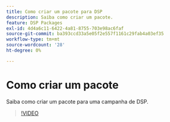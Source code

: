 ```yaml
---
title: Como criar um pacote para DSP
description: Saiba como criar um pacote.
feature: DSP Packages
exl-id: 4d4a6c11-6422-4a81-8755-703e98ac6faf
source-git-commit: ba393ccd33a5e05f2e557f1161c29fab4a03ef35
workflow-type: tm+mt
source-wordcount: '28'
ht-degree: 0%

---
```


# Como criar um pacote

Saiba como criar um pacote para uma campanha de DSP.

>[!VIDEO](https://video.tv.adobe.com/v/3414160?captions=por_br)
